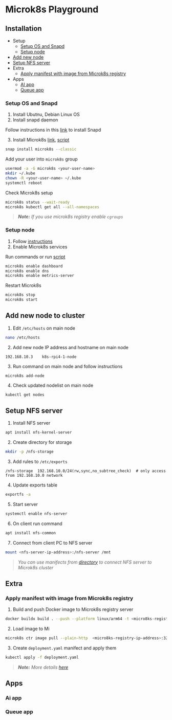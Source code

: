 # Microk8s Playground

## Installation
- Setup
    - [Setup OS and Snapd](#setup-os-and-snapd)
    - [Setup node](#setup-node)
- [Add new node](#add-new-node-to-cluster)
- [Setup NFS server](#setup-nfs-server)
- Extra
    - [Apply manifest with image from Microk8s registry](#apply-manifest-with-image-from-microk8s-registry)
- Apps
    - [AI app](#ai-app)
    - [Queue app](#queue-app)

### Setup OS and Snapd
1) Install Ubutnu, Debian Linux OS
2) Install snapd daemon 

Follow instructions in this [link](https://snapcraft.io/docs/installing-snapd) to install Snapd

3) Install Microk8s [link](https://microk8s.io/), [script](./scripts/install_microk8s.sh)
```bash
snap install microk8s --classic
```

Add your user into `microk8s` group
```bash
usermod -a -G microk8s <your-user-name>
mkdir ~/.kube
chown -R <your-user-name> ~/.kube
systemctl reboot
```

Check Microk8s setup
```bash
microk8s status --wait-ready
microk8s kubectl get all --all-namespaces
```

> _**Note:** If you use microk8s registry enable `cgroups`_

### Setup node
1) Follow [instructions](#setup)
2) Enable Microk8s services

Run commands or run [script](./scripts/config_node.sh)
```bash
microk8s enable dashboard
microk8s enable dns
microk8s enable metrics-server
```

Restart Microk8s
```bash
microk8s stop
microk8s start
```

## Add new node to cluster
1) Edit `/etc/hosts` on main node
```bash
nano /etc/hosts
```

2) Add new node IP address and hostname on main node
```
192.168.10.3	k8s-rpi4-1-node
```

3) Run command on main node and follow instructions
```
microk8s add-node
```

4) Check updated nodelist on main node
```bash
kubectl get nodes
```

## Setup NFS server
1) Install NFS server
```bash
apt install nfs-kernel-server
```

2) Create directory for storage
```bash
mkdir -p /nfs-storage
```

3) Add rules to `/etc/exports`
```
/nfs-storage  192.168.10.0/24(rw,sync,no_subtree_check)  # only access from 192.168.10.0 network
```

4) Update exports table
```bash
exportfs -a
```

5) Start server
```bash
systemctl enable nfs-server
```

6) On client run command
```bash
apt install nfs-common
```

7) Connect from client PC to NFS server
```bash
mount <nfs-server-ip-address>:/nfs-server /mnt
```

> _You can use manifects from [directory](./pvc/) to connect NFS server to Microk8s cluster_


## Extra
### Apply manifest with image from Microk8s registry

1) Build and push Docker image to Microk8s registry server
```bash
docker buildx build . --push --platform linux/arm64 -t <micro8ks-registry-ip-address>:32000/<image-name>:<image-tag>
```

2) Load image to Mi
```bash
microk8s ctr image pull --plain-http  <micro8ks-registry-ip-address>:32000/<image-name:image-tag>
```

3) Create `deployment.yaml` manifect and apply them
```bash
kubectl apply -f deployment.yaml
```

> _**Note:** More details [here](https://microk8s.io/docs/registry-built-in)_


## Apps
### Ai app

### Queue app
